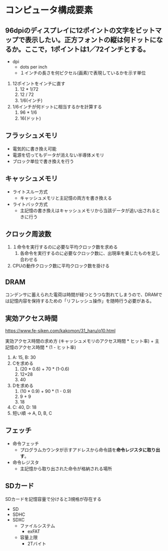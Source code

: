 # コンピュータ構成要素

## 96dpiのディスプレイに12ポイントの文字をビットマップで表示したい。正方フォントの縦は何ドットになるか。ここで，1ポイントは1／72インチとする。
- dpi
  - dots per inch
  - １インチの長さを何ピクセル(画素)で表現しているかを示す単位

1. 12ポイントをインチに直す
   1. 12 * 1/72
   2. 12 / 72
   3. 1/6(インチ)
2. 1/6インチが何ドットに相当するかを計算する
   1. 96 * 1/6
   2. 16(ドット)


## フラッシュメモリ
- 電気的に書き換え可能
- 電源を切ってもデータが消えない半導体メモリ
- ブロック単位で書き換えを行う


## キャッシュメモリ
- ライトスルー方式
  - キャッシュメモリと主記憶の両方を書き換える
- ライトバック方式
  - 主記憶の書き換えはキャッシュメモリから当該データが追い出されるときに行う


## クロック周波数
1. １命令を実行するのに必要な平均クロック数を求める
   1. 各命令を実行するのに必要なクロック数に、出現率を乗じたものを足し合わせる
2. CPUの動作クロック数に平均クロック数を掛ける


## DRAM
コンデンサに蓄えられた電荷は時間が経つとうつな割れてしまうので、DRAMでは記憶内容を保持するための「リフレッシュ操作」を随時行う必要がある。


## 実効アクセス時間
https://www.fe-siken.com/kakomon/31_haru/q10.html

実効アクセス時間の求め方
(キャッシュメモリのアクセス時間 * ヒット率) + 主記憶のアクセス時間 * (1 - ヒット率)

1. A: 15, B: 30
2. Cを求める
   1. (20 * 0.6) + 70 * (1-0.6)
   2. 12+28
   3. 40
3. Dを求める
   1. (10 * 0.9) + 90 * (1 - 0.9)
   2. 9 + 9
   3. 18
4. C: 40, D: 18
5. 短い順 -> A, D, B, C


## フェッチ
- 命令フェッチ
  - プログラムカウンタが示すアドレスから命令語を**命令レジスタに取り出す**。
- 命令レジスタ
  - 主記憶から取り出された命令が格納される場所

## SDカード
SDカードを記憶容量で分けると3規格が存在する
- SD
- SDHC
- SDXC
  - ファイルシステム
    - exFAT
  - 容量上限
    - 2Tバイト


